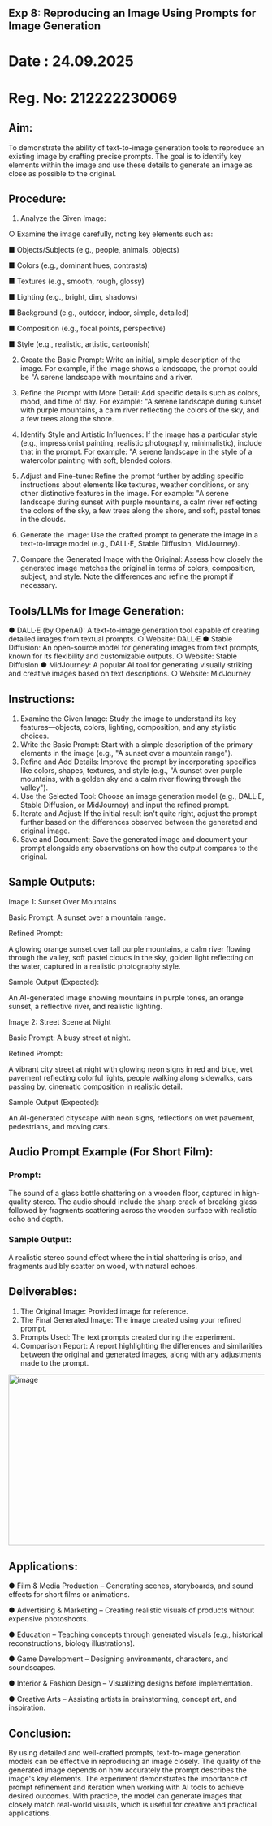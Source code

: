 ## Exp 8: Reproducing an Image Using Prompts for Image Generation

# Date : 24.09.2025
# Reg. No: 212222230069

## Aim:
To demonstrate the ability of text-to-image generation tools to reproduce an existing image by crafting precise prompts. The goal is to identify key elements within the image and use these details to generate an image as close as possible to the original.

## Procedure:
1.	Analyze the Given Image:
   
○	Examine the image carefully, noting key elements such as:

■	Objects/Subjects (e.g., people, animals, objects)

■	Colors (e.g., dominant hues, contrasts)

■	Textures (e.g., smooth, rough, glossy)

■	Lighting (e.g., bright, dim, shadows)

■	Background (e.g., outdoor, indoor, simple, detailed)

■	Composition (e.g., focal points, perspective)

■	Style (e.g., realistic, artistic, cartoonish)

2.	Create the Basic Prompt:
Write an initial, simple description of the image. For example, if the image shows a landscape, the prompt could be "A serene landscape with mountains and a river.

3.	Refine the Prompt with More Detail:
Add specific details such as colors, mood, and time of day. For example: "A serene landscape during sunset with purple mountains, a calm river reflecting the colors of the sky, and a few trees along the shore.

4.	Identify Style and Artistic Influences:
If the image has a particular style (e.g., impressionist painting, realistic photography, minimalistic), include that in the prompt. For example: "A serene landscape in the style of a watercolor painting with soft, blended colors.

5.	Adjust and Fine-tune:
Refine the prompt further by adding specific instructions about elements like textures, weather conditions, or any other distinctive features in the image. For example: "A serene landscape during sunset with purple mountains, a calm river reflecting the colors of the sky, a few trees along the shore, and soft, pastel tones in the clouds.

6.	Generate the Image:
Use the crafted prompt to generate the image in a text-to-image model (e.g., DALL·E, Stable Diffusion, MidJourney).

7.	Compare the Generated Image with the Original:
Assess how closely the generated image matches the original in terms of colors, composition, subject, and style. Note the differences and refine the prompt if necessary.

## Tools/LLMs for Image Generation:
●	DALL·E (by OpenAI): A text-to-image generation tool capable of creating detailed images from textual prompts.
○	Website: DALL·E
●	Stable Diffusion: An open-source model for generating images from text prompts, known for its flexibility and customizable outputs.
○	Website: Stable Diffusion
●	MidJourney: A popular AI tool for generating visually striking and creative images based on text descriptions.
○	Website: MidJourney
## Instructions:
1.	Examine the Given Image: Study the image to understand its key features—objects, colors, lighting, composition, and any stylistic choices.
2.	Write the Basic Prompt: Start with a simple description of the primary elements in the image (e.g., "A sunset over a mountain range").
3.	Refine and Add Details: Improve the prompt by incorporating specifics like colors, shapes, textures, and style (e.g., "A sunset over purple mountains, with a golden sky and a calm river flowing through the valley").
4.	Use the Selected Tool: Choose an image generation model (e.g., DALL·E, Stable Diffusion, or MidJourney) and input the refined prompt.
5.	Iterate and Adjust: If the initial result isn't quite right, adjust the prompt further based on the differences observed between the generated and original image.
6.	Save and Document: Save the generated image and document your prompt alongside any observations on how the output compares to the original.

## Sample Outputs:

Image 1: Sunset Over Mountains

Basic Prompt: A sunset over a mountain range.

Refined Prompt:

A glowing orange sunset over tall purple mountains, a calm river flowing through the valley, soft pastel clouds in the sky, golden light reflecting on the water, captured in a realistic photography style.

Sample Output (Expected):

An AI-generated image showing mountains in purple tones, an orange sunset, a reflective river, and realistic lighting.

Image 2: Street Scene at Night

Basic Prompt: A busy street at night.

Refined Prompt:

A vibrant city street at night with glowing neon signs in red and blue, wet pavement reflecting colorful lights, people walking along sidewalks, cars passing by, cinematic composition in realistic detail.

Sample Output (Expected):

An AI-generated cityscape with neon signs, reflections on wet pavement, pedestrians, and moving cars.

## Audio Prompt Example (For Short Film):

### Prompt:

The sound of a glass bottle shattering on a wooden floor, captured in high-quality stereo. The audio should include the sharp crack of breaking glass followed by fragments scattering across the wooden surface with realistic echo and depth.

### Sample Output:
A realistic stereo sound effect where the initial shattering is crisp, and fragments audibly scatter on wood, with natural echoes.
## Deliverables:
1.	The Original Image: Provided image for reference.
2.	The Final Generated Image: The image created using your refined prompt.
3.	Prompts Used: The text prompts created during the experiment.
4.	Comparison Report: A report highlighting the differences and similarities between the original and generated images, along with any adjustments made to the prompt.

<img width="960" height="337" alt="image" src="https://github.com/user-attachments/assets/7e5df291-7a41-40c0-8730-f720bdd0c712" />

## Applications:

● Film & Media Production – Generating scenes, storyboards, and sound effects for short films or animations.

● Advertising & Marketing – Creating realistic visuals of products without expensive photoshoots.

● Education – Teaching concepts through generated visuals (e.g., historical reconstructions, biology illustrations).

● Game Development – Designing environments, characters, and soundscapes.

● Interior & Fashion Design – Visualizing designs before implementation.

● Creative Arts – Assisting artists in brainstorming, concept art, and inspiration.

## Conclusion:
By using detailed and well-crafted prompts, text-to-image generation models can be effective in reproducing an image closely. The quality of the generated image depends on how accurately the prompt describes the image's key elements. The experiment demonstrates the importance of prompt refinement and iteration when working with AI tools to achieve desired outcomes. With practice, the model can generate images that closely match real-world visuals, which is useful for creative and practical applications.

